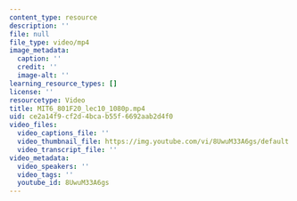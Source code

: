 ```yaml
---
content_type: resource
description: ''
file: null
file_type: video/mp4
image_metadata:
  caption: ''
  credit: ''
  image-alt: ''
learning_resource_types: []
license: ''
resourcetype: Video
title: MIT6_801F20_lec10_1080p.mp4
uid: ce2a14f9-cf2d-4bca-b55f-6692aab2d4f0
video_files:
  video_captions_file: ''
  video_thumbnail_file: https://img.youtube.com/vi/8UwuM33A6gs/default.jpg
  video_transcript_file: ''
video_metadata:
  video_speakers: ''
  video_tags: ''
  youtube_id: 8UwuM33A6gs
---
```

